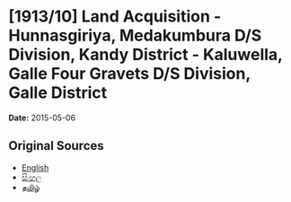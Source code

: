 # [1913/10] Land Acquisition - Hunnasgiriya, Medakumbura D/S Division, Kandy District - Kaluwella, Galle Four Gravets  D/S Division, Galle District

**Date:** 2015-05-06

## Original Sources

- [English](https://documents.gov.lk/view/extra-gazettes/2015/5/1913-10_E.pdf)
- [සිංහල](https://documents.gov.lk/view/extra-gazettes/2015/5/1913-10_S.pdf)
- [தமிழ்](https://documents.gov.lk/view/extra-gazettes/2015/5/1913-10_T.pdf)
